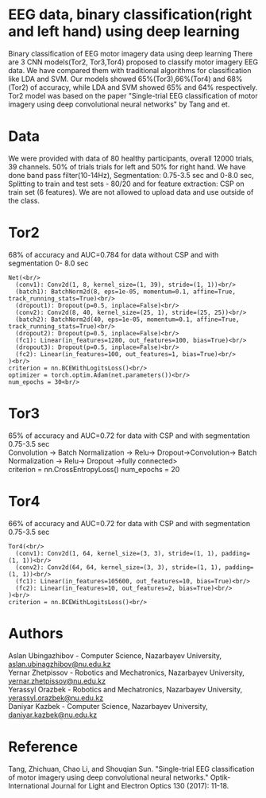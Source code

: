 # EEG data, binary classification(right and left hand) using deep learning
Binary classification of EEG motor imagery data using deep learning 
There are 3 CNN models(Tor2, Tor3,Tor4) proposed to classify motor imagery EEG data. We have compared them with traditional algorithms
for classification like LDA and SVM. Our models showed 65%(Tor3),66%(Tor4) and 68%(Tor2) of accuracy, while LDA and SVM showed 65% and 64% respectively. Tor2 model was based on the paper "Single-trial EEG classification of motor imagery using deep convolutional neural networks" by Tang and et.
# Data
We were provided with data of 80 healthy participants, overall 12000 trials, 39 channels. 50% of trials trials for left and 50% for right hand. We have done band pass filter(10-14Hz), Segmentation: 0.75-3.5 sec and 0-8.0 sec, Splitting to train and test sets - 80/20 and for feature extraction: CSP on train set (6 features). We are not allowed to upload data and use outside of the class.
# Tor2
68% of accuracy and AUC=0.784 for data without CSP and with segmentation 0- 8.0 sec <br/>
```
Net(<br/>
  (conv1): Conv2d(1, 8, kernel_size=(1, 39), stride=(1, 1))<br/>
  (batch1): BatchNorm2d(8, eps=1e-05, momentum=0.1, affine=True, track_running_stats=True)<br/>
  (dropout1): Dropout(p=0.5, inplace=False)<br/>
  (conv2): Conv2d(8, 40, kernel_size=(25, 1), stride=(25, 25))<br/>
  (batch2): BatchNorm2d(40, eps=1e-05, momentum=0.1, affine=True, track_running_stats=True)<br/>
  (dropout2): Dropout(p=0.5, inplace=False)<br/>
  (fc1): Linear(in_features=1280, out_features=100, bias=True)<br/>
  (dropout3): Dropout(p=0.5, inplace=False)<br/>
  (fc2): Linear(in_features=100, out_features=1, bias=True)<br/>
)<br/>
criterion = nn.BCEWithLogitsLoss()<br/>
optimizer = torch.optim.Adam(net.parameters())<br/>
num_epochs = 30<br/>
```
# Tor3
65% of accuracy and AUC=0.72 for data with CSP and with segmentation 0.75-3.5 sec <br/>
Convolution -> Batch Normalization -> Relu-> Dropout->Convolution-> Batch Normalization -> Relu-> Dropout ->fully connected><br/>
criterion = nn.CrossEntropyLoss()
num_epochs = 20<br/>
# Tor4
66% of accuracy and AUC=0.72 for data with CSP and with segmentation 0.75-3.5 sec <br/>
```
Tor4(<br/>
  (conv1): Conv2d(1, 64, kernel_size=(3, 3), stride=(1, 1), padding=(1, 1))<br/>
  (conv2): Conv2d(64, 64, kernel_size=(3, 3), stride=(1, 1), padding=(1, 1))<br/>
  (fc1): Linear(in_features=105600, out_features=10, bias=True)<br/>
  (fc2): Linear(in_features=10, out_features=2, bias=True)<br/>
)<br/>
criterion = nn.BCEWithLogitsLoss()<br/>
```

# Authors
Aslan Ubingazhibov - Computer Science, Nazarbayev University, aslan.ubinagzhibov@nu.edu.kz <br/>
Yernar Zhetpissov - Robotics and Mechatronics, Nazarbayev University, yernar.zhetpissov@nu.edu.kz<br/>
Yerassyl Orazbek - Robotics and Mechatronics, Nazarbayev University, yerassyl.orazbek@nu.edu.kz<br/>
Daniyar Kazbek - Computer Science, Nazarbayev University, daniyar.kazbek@nu.edu.kz<br/>

# Reference
Tang, Zhichuan, Chao Li, and Shouqian Sun. "Single-trial EEG classification of motor imagery using deep convolutional neural networks." Optik-International Journal for Light and Electron Optics 130 (2017): 11-18.
